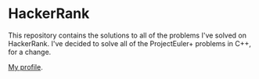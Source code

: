 # HackerRank

This repository contains the solutions to all of the problems I've solved on HackerRank. I've decided to solve all of the ProjectEuler+ problems in C++, for a change.

[My profile](https://www.hackerrank.com/conormccauley).
